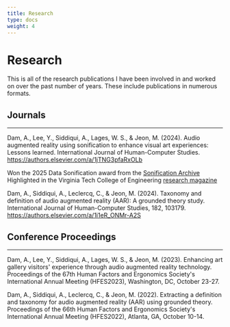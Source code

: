 ```yaml
---
title: Research
type: docs
weight: 4
---
```


# **Research**

This is all of the research publications I have been involved in and worked on over the past
number of years. These include publications in numerous formats.

## Journals 
___
Dam, A., Lee, Y., Siddiqui, A., Lages, W. S., & Jeon, M. (2024).  Audio augmented reality using sonification to enhance visual art experiences: Lessons learned. International Journal of Human-Computer Studies. https://authors.elsevier.com/a/1jTNG3pfaRxOLb

Won the 2025 Data Sonification award from the [Sonification Archive](https://sonification.design/)  
Highlighted in the Virginia Tech College of Engineering [research magazine](https://eng.vt.edu/magazine/stories/spring-2024/auditory-augmented-reality.html)

Dam, A., Siddiqui, A., Leclercq, C., & Jeon, M. (2024). Taxonomy and definition of audio augmented reality (AAR): A grounded theory study. International Journal of Human-Computer Studies, 182, 103179. https://authors.elsevier.com/a/1i1eR_ONMr-A2S  

## Conference Proceedings
___
Dam, A., Lee, Y., Siddiqui, A., Lages, W. S., & Jeon, M. (2023). Enhancing art gallery visitors' experience through audio augmented reality technology. Proceedings of the 67th Human Factors and Ergonomics Society's International Annual Meeting (HFES2023), Washington, DC, October 23-27.  

Dam, A., Siddiqui, A., Leclercq, C., & Jeon, M. (2022). Extracting a definition and taxonomy for audio augmented reality (AAR) using grounded theory. Proceedings of the 66th Human Factors and Ergonomics Society's International Annual Meeting (HFES2022), Atlanta, GA, October 10-14.
